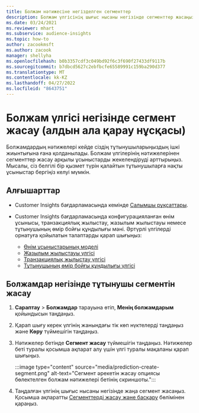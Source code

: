 ```yaml
---
title: Болжам нәтижесіне негізделген сегменттер
description: Болжам үлгісінің шығыс нысаны негізінде сегменттер жасаңыз.
ms.date: 03/24/2021
ms.reviewer: mhart
ms.subservice: audience-insights
ms.topic: how-to
author: zacookmsft
ms.author: zacook
manager: shellyha
ms.openlocfilehash: b0b3357cdf3c049bd92f6c3f690f27433df9117b
ms.sourcegitcommit: b7dbcd5627c2ebfbcfe65589991c159ba290d377
ms.translationtype: MT
ms.contentlocale: kk-KZ
ms.lasthandoff: 04/27/2022
ms.locfileid: "8643751"
---
```

# <a name="create-a-segment-based-on-a-prediction-model-preview"></a>Болжам үлгісі негізінде сегмент жасау (алдын ала қарау нұсқасы)

Болжамдардың нәтижелері кейде сіздің тұтынушыларыңыздың ішкі жиынтығына ғана қолданылады. Болжам үлгілерінің нәтижелерінен сегменттер жасау арқылы ұсыныстарды жекелендіруді арттырыңыз. Мысалы, сіз белгілі бір қызмет түрін қалайтын тұтынушыларға нақты ұсыныстар бергіңіз келуі мүмкін. 

## <a name="prerequisites"></a>Алғышарттар

- Customer Insights бағдарламасында кемінде [Салымшы рұқсаттары](permissions.md).

- Customer Insights бағдарламасында конфигурацияланған өнім ұсынысы, транзакциялық жылыстау, жазылым жылыстауы немесе тұтынушының өмір бойғы құндылығы мәні. Әртүрлі үлгілерді орнатуға қойылатын талаптарды қарап шығыңыз:

  - [Өнім ұсыныстарының моделі](predict-product-recommendation.md)
  - [Жазылым жылыстауы үлгісі](predict-subscription-churn.md)
  - [Транзакциялық жылыстау үлгісі](predict-transactional-churn.md)
  - [Тұтынушының өмір бойғы құндылығы үлгісі](predict-customer-lifetime-value.md)

## <a name="create-a-customer-segment-based-on-predictions"></a>Болжамдар негізінде тұтынушы сегментін жасау

1. **Сараптау** > **Болжамдар** тарауына өтіп, **Менің болжамдарым** қойындысын таңдаңыз.

1. Қарап шығу керек үлгінің жанындағы тік көп нүктелерді таңдаңыз және **Көру** түймешігін таңдаңыз.

1. Нәтижелер бетінде **Сегмент жасау** түймешігін таңдаңыз. Нәтижелер беті туралы қосымша ақпарат алу үшін үлгі туралы мақаланы қарап шығыңыз.

   :::image type="content" source="media/prediction-create-segment.png" alt-text="Сегмент әрекетін жасау опциясы бөлектелген болжам нәтижелері бетінің скриншоты.":::

1. Таңдалған үлгінің шығыс нысаны негізінде жаңа сегмент жасаңыз. Қосымша ақпаратты [Сегменттерді жасау және басқару](segments.md) бөлімінен қараңыз.